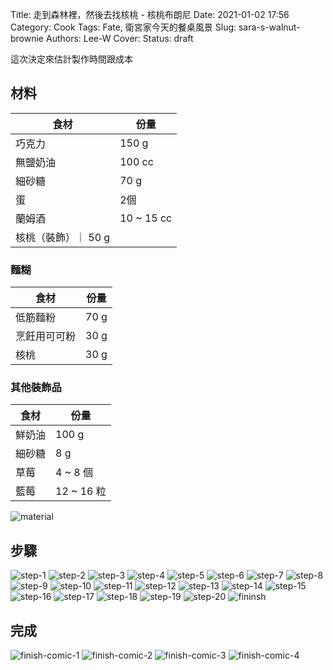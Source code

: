 Title: 走到森林裡，然後去找核桃 - 核桃布朗尼
Date: 2021-01-02 17:56
Category: Cook
Tags: Fate, 衛宮家今天的餐桌風景
Slug: sara-s-walnut-brownie
Authors: Lee-W
Cover:
Status: draft


這次決定來估計製作時間跟成本

## 材料

| 食材 | 份量 |
|---|---|
| 巧克力 | 150 g |
| 無鹽奶油 | 100 cc |
| 細砂糖 | 70 g|
| 蛋 | 2個 |
| 蘭姆酒 | 10 ~ 15 cc |
| 核桃（裝飾）｜ 50 g |

### 麵糊
| 食材 | 份量 |
| --- | --- |
| 低筋麵粉 | 70 g |
| 烹飪用可可粉 | 30 g |
| 核桃 | 30 g |


### 其他裝飾品
| 食材 | 份量 |
| --- | --- |
| 鮮奶油 | 100 g |
| 細砂糖 | 8 g |
| 草莓 | 4 ~ 8 個 |
| 藍莓 | 12 ~ 16 粒 |

![material](/images/post-images/2021-sara-s-walnut-brownie/material.jpeg)


## 步驟
![step-1](/images/post-images/2021-sara-s-walnut-brownie/step-1.jpeg)
![step-2](/images/post-images/2021-sara-s-walnut-brownie/step-2.jpeg)
![step-3](/images/post-images/2021-sara-s-walnut-brownie/step-3.jpeg)
![step-4](/images/post-images/2021-sara-s-walnut-brownie/step-4.jpeg)
![step-5](/images/post-images/2021-sara-s-walnut-brownie/step-5.jpeg)
![step-6](/images/post-images/2021-sara-s-walnut-brownie/step-6.jpeg)
![step-7](/images/post-images/2021-sara-s-walnut-brownie/step-7.jpeg)
![step-8](/images/post-images/2021-sara-s-walnut-brownie/step-8.jpeg)
![step-9](/images/post-images/2021-sara-s-walnut-brownie/step-9.jpeg)
![step-10](/images/post-images/2021-sara-s-walnut-brownie/step-10.jpeg)
![step-11](/images/post-images/2021-sara-s-walnut-brownie/step-11.jpeg)
![step-12](/images/post-images/2021-sara-s-walnut-brownie/step-12.jpeg)
![step-13](/images/post-images/2021-sara-s-walnut-brownie/step-13.jpeg)
![step-14](/images/post-images/2021-sara-s-walnut-brownie/step-14.jpeg)
![step-15](/images/post-images/2021-sara-s-walnut-brownie/step-15.jpeg)
![step-16](/images/post-images/2021-sara-s-walnut-brownie/step-16.jpeg)
![step-17](/images/post-images/2021-sara-s-walnut-brownie/step-17.jpeg)
![step-18](/images/post-images/2021-sara-s-walnut-brownie/step-18.jpeg)
![step-19](/images/post-images/2021-sara-s-walnut-brownie/step-19.jpeg)
![step-20](/images/post-images/2021-sara-s-walnut-brownie/step-20.jpeg)
![fininsh](/images/post-images/2021-sara-s-walnut-brownie/fininsh.jpeg)

## 完成

![finish-comic-1](/images/post-images/2021-sara-s-walnut-brownie/finish-comic-1.jpeg)
![finish-comic-2](/images/post-images/2021-sara-s-walnut-brownie/finish-comic-2.jpeg)
![finish-comic-3](/images/post-images/2021-sara-s-walnut-brownie/finish-comic-3.jpeg)
![finish-comic-4](/images/post-images/2021-sara-s-walnut-brownie/finish-comic-4.jpeg)
